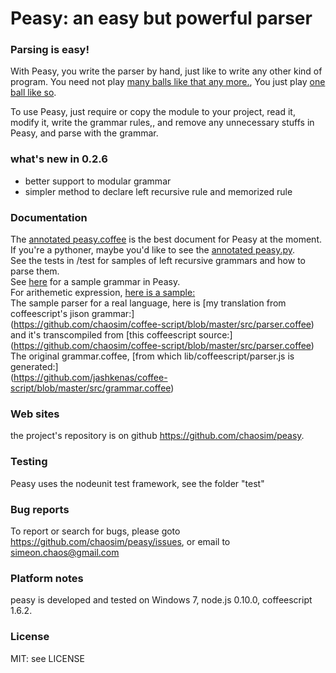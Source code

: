 # Peasy: an easy but powerful parser
### Parsing is easy!

With Peasy, you write the parser by hand, just like to write any other kind of program.
You need not play [many balls like that any more.](https://raw.github.com/chaosim/peasy/master/doc/ballacrobatics.jpg),
You just play [one ball like so](https://raw.github.com/chaosim/peasy/master/doc/dolphinball.jpg).

To use Peasy, just require or copy the module to your project, read it, modify it, write the grammar rules,, and
remove any unnecessary stuffs in Peasy, and parse with the grammar.<br/>

### what's new in 0.2.6
  * better support to modular grammar
  * simpler method to declare left recursive rule and memorized rule

### Documentation
The [annotated peasy.coffee](http://chaosim.github.io/peasy/doc/peasy.html) is the best document for Peasy at the moment.<br/>
If you're a pythoner, maybe you'd like to see the [annotated peasy.py](http://chaosim.github.io/peasy/doc/pypeasy.html).<br/>
See the tests in /test for samples of left recursive grammars and how to parse them.<br/>
See [here](http://chaosim.github.io/peasy/doc/peasy.html#peasysample) for a sample grammar in Peasy.<br/>
For arithemetic expression, [here is a sample:](https://github.com/chaosim/peasy/blob/master/samples/arithmatic.coffee)<br/>
The sample parser for a real language, here is [my translation from coffeescript's jison grammar:] <br/>
(https://github.com/chaosim/coffee-script/blob/master/src/parser.coffee) <br/>
and it's transcompiled from [this coffeescript source:] <br/>
(https://github.com/chaosim/coffee-script/blob/master/src/parser.coffee)<br/>
The original grammar.coffee, [from which lib/coffeescript/parser.js is generated:]<br/>
(https://github.com/jashkenas/coffee-script/blob/master/src/grammar.coffee)

### Web sites
the project's repository is on github <https://github.com/chaosim/peasy>.

### Testing
Peasy uses the nodeunit test framework, see the folder "test"

### Bug reports
To report or search for bugs, please goto <https://github.com/chaosim/peasy/issues>, or email to simeon.chaos@gmail.com

### Platform notes
peasy is developed and tested on Windows 7, node.js 0.10.0, coffeescript 1.6.2.

### License
MIT: see LICENSE

